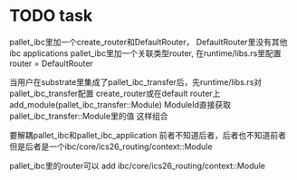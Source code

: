 # TODO task

pallet_ibc里加一个create_router和DefaultRouter， DefaultRouter里没有其他ibc applications
pallet_ibc里加一个关联类型router, 在runtime/libs.rs里配置 router = DefaultRouter

当用户在substrate里集成了pallet_ibc_transfer后，先runtime/libs.rs对pallet_ibc_transfer配置
create_router或在default router上add_module(pallet_ibc_transfer::Module)
ModuleId直接获取pallet_ibc_transfer::Module里的值
这样组合


要解耦pallet_ibc和pallet_ibc_application
前者不知道后者，后者也不知道前者
但是后者是一个ibc/core/ics26_routing/context::Module

pallet_ibc里的router可以 add ibc/core/ics26_routing/context::Module
